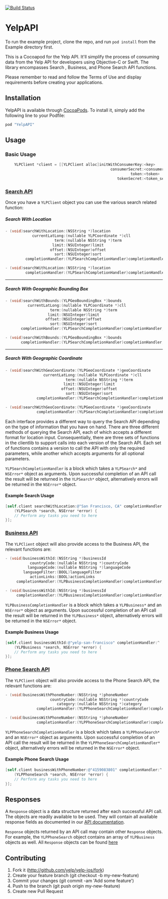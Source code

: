 [![Build Status](https://travis-ci.org/Yelp/yelp-ios.svg?branch=master)](https://travis-ci.org/Yelp/yelp-ios)


# YelpAPI

To run the example project, clone the repo, and run `pod install` from the Example directory first.

This is a Cocoapod for the Yelp API. It'll simplify the process of consuming data
from the Yelp API for developers using Objective-C or Swift. The library encompasses Search
, Business, and Phone Search API functions.

Please remember to read and follow the Terms of Use and display requirements
before creating your applications.

## Installation

YelpAPI is available through [CocoaPods](http://cocoapods.org). To install
it, simply add the following line to your Podfile:

```ruby
pod "YelpAPI"
```

## Usage
### Basic Usage
```objective-c
    YLPClient *client = [[YLPClient alloc]initWithConsumerKey:<key>
                                               consumerSecret:<consumer_secret>
                                                        token:<token>
                                                  tokenSecret:<token_secret>];
```

### [Search API](http://www.yelp.com/developers/documentation/v2/search_api)
Once you have a `YLPClient` object you can use the various search related function:

##### Search With Location
```objective-c
- (void)searchWithLocation:(NSString *)location
            currentLatLong:(nullable YLPCoordinate *)cll
                      term:(nullable NSString *)term
                     limit:(NSUInteger)limit
                    offset:(NSUInteger)offset
                      sort:(NSUInteger)sort
         completionHandler:(YLPSearchCompletionHandler)completionHandler;

- (void)searchWithLocation:(NSString *)location
         completionHandler:(YLPSearchCompletionHandler)completionHandler;
```
---
##### Search With Geographic Bounding Box
```objective-c
- (void)searchWithBounds:(YLPGeoBoundingBox *)bounds
          currentLatLong:(nullable YLPCoordinate *)cll
                    term:(nullable NSString *)term
                   limit:(NSUInteger)limit
                  offset:(NSUInteger)offset
                    sort:(NSUInteger)sort
       completionHandler:(YLPSearchCompletionHandler)completionHandler;

- (void)searchWithBounds:(YLPGeoBoundingBox *)bounds
       completionHandler:(YLPSearchCompletionHandler)completionHandler;
```
---
##### Search With Geographic Coordinate
```objective-c
- (void)searchWithGeoCoordinate:(YLPGeoCoordinate *)geoCoordinate
                 currentLatLong:(nullable YLPCoordinate *)cll
                           term:(nullable NSString *)term
                          limit:(NSUInteger)limit
                         offset:(NSUInteger)offset
                           sort:(NSUInteger)sort
              completionHandler:(YLPSearchCompletionHandler)completionHandler;

- (void)searchWithGeoCoordinate:(YLPGeoCoordinate *)geoCoordinate
              completionHandler:(YLPSearchCompletionHandler)completionHandler;
``` 

Each interface provides a different way to query the Search API depending on the
type of information that you have on hand. There are three different methods of 
querying the Search API, each of which accepts a different format for location input.
Consequentially, there are three sets of functions in the clientlib to support
calls into each version of the Search API. Each set of functions contains a 
version to call the API with only the required parameters, while another which 
accepts arguments for all optional parameters. 

`YLPSearchCompletionHandler` is a block which takes a `YLPSearch*` and
`NSError*` object as arguments. Upon successful completion of an API call the 
result will be returned in the `YLPSearch*` object, alternatively errors 
will be returned in the `NSError*` object. 

#### Example Search Usage

```objective-c
[self.client searchWithLocation:@"San Francisco, CA" completionHandler:^
    (YLPSearch *search, NSError *error) {
    // Perform any tasks you need to here
}];
``` 

### [Business API](https://www.yelp.com/developers/documentation/v2/business)
The `YLPClient` object will also provide access to the Business API, the
relevant functions are:

```objective-c
- (void)businessWithId:(NSString *)businessId
           countryCode:(nullable NSString *)countryCode
          languageCode:(nullable NSString *)languageCode
        languageFilter:(BOOL)languageFilter
           actionLinks:(BOOL)actionLinks
     completionHandler:(YLPBusinessCompletionHandler)completionHandler;

- (void)businessWithId:(NSString *)businessId
     completionHandler:(YLPBusinessCompletionHandler)completionHandler;
```

`YLPBusinessCompletionHandler` is a block which takes a `YLPBusiness*` and an
`NSError*` object as arguments. Upon successful completion of an API call the 
result will be returned in the `YLPBusiness*` object, alternatively errors will
be returned in the `NSError*` object. 

#### Example Business Usage

```objective-c
[self.client businessWithId:@"yelp-san-francisco" completionHandler:^
    (YLPBusiness *search, NSError *error) {
    // Perform any tasks you need to here
}];
```

### [Phone Search API](https://www.yelp.com/developers/documentation/v2/phone_search)
The `YLPClient` object will also provide access to the Phone Search API,
the relevant functions are:

```objective-c
- (void)businessWithPhoneNumber:(NSString *)phoneNumber
                    countryCode:(nullable NSString *)countryCode
                       category:(nullable NSString *)category
              completionHandler:(YLPPhoneSearchCompletionHandler)completionHandler;

- (void)businessWithPhoneNumber:(NSString *)phoneNumber
              completionHandler:(YLPPhoneSearchCompletionHandler)completionHandler;
```

`YLPPhoneSearchCompletionHandler` is a block which takes a `YLPPhoneSearch*` and an `NSError*`
object as arguments. Upon successful completion of an API call the result will be returned
in the `YLPPhoneSearchCompletionHandler*` object, alternatively errors will be
returned in the `NSError*` object. 

#### Example Phone Search Usage

```objective-c
[self.client businessWithPhoneNumber:@"4159083801" completionHandler:^
    (YLPPhoneSearch *search, NSError *error) {
    // Perform any tasks you need to here
}];
```

## Responses
A `Response` object is a data structure returned after each successful API call. The objects are
readily available to be used. They will contain all available response fields as
documented in our [API documentation](https://www.yelp.com/developers/documentation/v2/overview).

`Response` objects returned by an API call may contain other `Response` objects.
For example, the `YLPPhoneSearch` object contains an array of `YLPBusiness` objects as well.
All `Response` objects can be found [here](https://github.com/Yelp/yelp-ios/tree/master/Classes/Response)

## Contributing
1. Fork it (http://github.com/yelp/yelp-ios/fork)
2. Create your feature branch (git checkout -b my-new-feature)
3. Commit your changes (git commit -am 'Add some feature')
4. Push to the branch (git push origin my-new-feature)
5. Create new Pull Request
